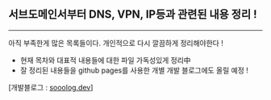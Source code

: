 ## 서브도메인서부터 DNS, VPN, IP등과 관련된 내용 정리 !
* * *
아직 부족한게 많은 목록들이다. 개인적으로 다시 깔끔하게 정리해야한다 ! 
     
* 현재 목차와 대표적 내용들에 대한 파일 가독성있게 정리中
* 잘 정리된 내용들을 github pages를 사용한 개별 개발 블로그에도 올릴 예정 ! 

[개발블로그 : [sooolog.dev](https://sooolog.dev)]    